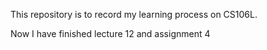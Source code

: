 This repository is to record my learning process on CS106L.

Now I have finished lecture 12 and assignment 4
